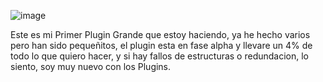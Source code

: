 ![image](https://github.com/user-attachments/assets/d44ef711-97ce-40c2-9885-3aa919a94d96)


Este es mi Primer Plugin Grande que estoy haciendo, ya he hecho varios pero han sido pequeñitos, el plugin esta en fase alpha y llevare un 4% de todo lo que quiero hacer, y si hay fallos de estructuras o redundacion, lo siento, soy muy nuevo con los Plugins.
